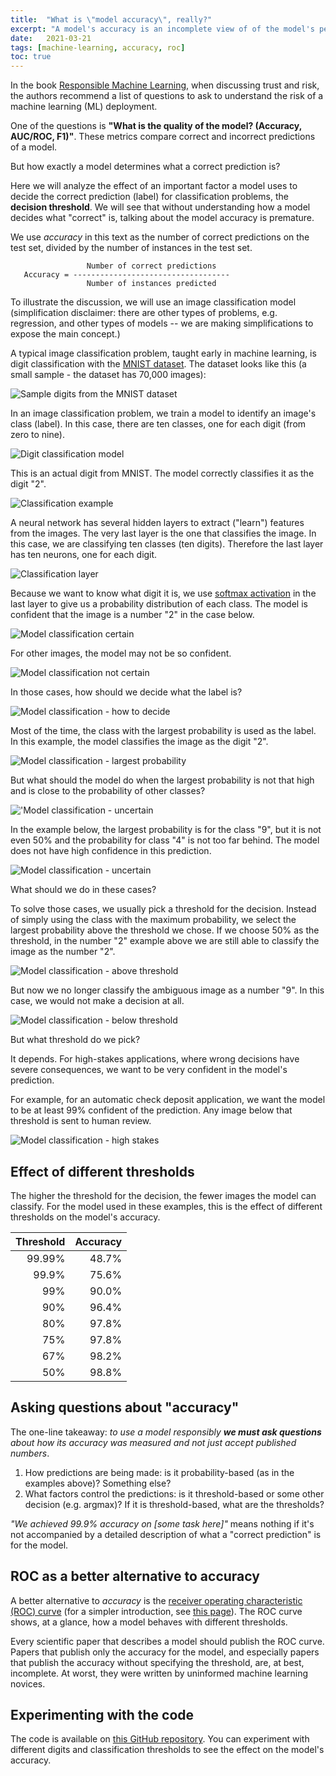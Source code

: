 ```yaml
---
title:  "What is \"model accuracy\", really?"
excerpt: "A model's accuracy is an incomplete view of of the model's performance. This article shows how it can be misleading."
date:   2021-03-21
tags: [machine-learning, accuracy, roc]
toc: true
---
```


In the book [Responsible Machine Learning](https://www.h2o.ai/resources/ebook/responsible-machine-learning/),
when discussing trust and risk, the authors recommend a list of questions to ask to understand the
risk of a machine learning (ML) deployment.

One of the questions is **"What is the quality of the model? (Accuracy, AUC/ROC, F1)"**. These
metrics compare correct and incorrect predictions of a model.

But how exactly a model determines what a correct prediction is?

<!--more-->

Here we will analyze the effect of an important factor a model uses to decide the correct
prediction (label) for classification problems, the **decision threshold**. We will see that
without understanding how a model decides what "correct" is, talking about the model accuracy
is premature.

We use _accuracy_ in this text as the number of correct predictions on the test set, divided by the
number of instances in the test set.

```text
                 Number of correct predictions
   Accuracy = -----------------------------------
                 Number of instances predicted
```

To illustrate the discussion, we will use an image classification model (simplification disclaimer: there are other types of problems, e.g. regression, and other types of models -- we are making simplifications to expose the main concept.)

A typical image classification problem, taught early in machine learning, is digit classification with the
[MNIST dataset](http://yann.lecun.com/exdb/mnist/). The dataset looks like this (a small sample -
the dataset has 70,000 images):

![Sample digits from the MNIST dataset](/images/2021-03-21/mnist.png)

In an image classification problem, we train a model to identify an image's class (label).
In this case, there are ten classes, one for each digit (from zero to nine).

![Digit classification model](/images/2021-03-21/digit-classification-model.png)

This is an actual digit from MNIST. The model correctly classifies it as the digit "2".

![Classification example](/images/2021-03-21/digit-classification-example.png)

A neural network has several hidden layers to extract ("learn") features from the images. The very
last layer is the one that classifies the image. In this case, we are classifying ten classes (ten
digits). Therefore the last layer has ten neurons, one for each digit.

![Classification layer](/images/2021-03-21/classification-layer.png)

Because we want to know what digit it is, we use [softmax activation](https://www.tensorflow.org/api_docs/python/tf/keras/activations/softmax)
in the last layer to give us a probability distribution of each class. The model
is confident that the image is a number "2" in the case below.

![Model classification certain](/images/2021-03-21/model-classification-certain.png)

For other images, the model may not be so confident.

![Model classification not certain](/images/2021-03-21/model-classification-not-certain.png)

In those cases, how should we decide what the label is?

![Model classification - how to decide](/images/2021-03-21/model-classification-how-to-decide.png)

Most of the time, the class with the largest probability is used as the label. In this example, the
model classifies the image as the digit "2".

![Model classification - largest probability](/images/2021-03-21/model-classification-use-largest.png)

But what should the model do when the largest probability is not that high and is close to the
probability of other classes?

!['Model classification - uncertain](/images/2021-03-21/model-classification-uncertain.png)

In the example below, the largest probability is for the class "9", but it is not even 50% and the
probability for class "4" is not too far behind. The model does not have high confidence in this
prediction.

![Model classification - uncertain](/images/2021-03-21/model-classification-uncertain2.png)

What should we do in these cases?

To solve those cases, we usually pick a threshold for the decision. Instead of simply using the class
with the maximum probability, we select the largest probability above the threshold we chose. If we
choose 50% as the threshold, in the number "2" example above we are still able to classify the image
as the number "2".

![Model classification - above threshold](/images/2021-03-21/model-classification-threshold-above.png)

But now we no longer classify the ambiguous image as a number "9". In this case, we would not make
a decision at all.

![Model classification - below threshold](/images/2021-03-21/model-classification-threshold-below.png)

But what threshold do we pick?

It depends. For high-stakes applications, where wrong decisions have severe consequences, we want to
be very confident in the model's prediction.

For example, for an automatic check deposit application, we want the model to be at least 99%
confident of the prediction. Any image below that threshold is sent to human review.

![Model classification - high stakes](/images/2021-03-21/model-classification-high-stakes.png)

## Effect of different thresholds

The higher the threshold for the decision, the fewer images the model can classify. For the model
used in these examples, this is the effect of different thresholds on the model's accuracy.

| Threshold | Accuracy |
| --------: | -------: |
|    99.99% |    48.7% |
|     99.9% |    75.6% |
|       99% |    90.0% |
|       90% |    96.4% |
|       80% |    97.8% |
|       75% |    97.8% |
|       67% |    98.2% |
|       50% |    98.8% |

## Asking questions about "accuracy"

The one-line takeaway: _to use a model responsibly **we must ask questions** about how its accuracy
was measured and not just accept published numbers_.

1. How predictions are being made: is it probability-based (as in the examples above)? Something
   else?
1. What factors control the predictions: is it threshold-based or some other decision (e.g. argmax)?
   If it is threshold-based, what are the thresholds?

_"We achieved 99.9% accuracy on [some task here]"_ means nothing if it's not accompanied by a
detailed description of what a "correct prediction" is for the model.

## ROC as a better alternative to accuracy

A better alternative to _accuracy_ is the [receiver operating characteristic (ROC) curve](https://en.wikipedia.org/wiki/Receiver_operating_characteristic) (for a simpler introduction, see [this page](https://developers.google.com/machine-learning/crash-course/classification/roc-and-auc)). The ROC curve shows, at a glance, how a model behaves with different thresholds.

Every scientific paper that describes a model should publish the ROC curve. Papers that publish only the accuracy for the model, and especially papers that publish the accuracy without specifying the threshold, are, at best, incomplete. At worst, they were written by uninformed machine learning novices.

## Experimenting with the code

The code is available on [this GitHub repository](https://github.com/fau-masters-collected-works-cgarbin/decision-threshold-effect-on-accuracy). You can experiment with different digits and classification thresholds to see the effect on the model's accuracy.

